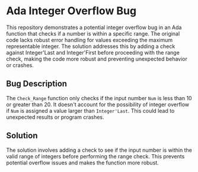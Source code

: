 # Ada Integer Overflow Bug

This repository demonstrates a potential integer overflow bug in an Ada function that checks if a number is within a specific range.  The original code lacks robust error handling for values exceeding the maximum representable integer. The solution addresses this by adding a check against Integer'Last and Integer'First before proceeding with the range check, making the code more robust and preventing unexpected behavior or crashes.

## Bug Description

The `Check_Range` function only checks if the input number `Num` is less than 10 or greater than 20. It doesn't account for the possibility of integer overflow if `Num` is assigned a value larger than `Integer'Last`. This could lead to unexpected results or program crashes.

## Solution

The solution involves adding a check to see if the input number is within the valid range of integers before performing the range check. This prevents potential overflow issues and makes the function more robust.
